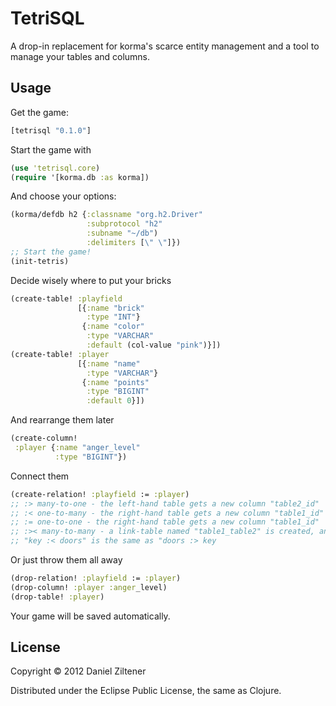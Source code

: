 # TetriSQL

A drop-in replacement for korma's scarce entity management and a tool to manage your tables and columns.

## Usage
Get the game:
```clojure
[tetrisql "0.1.0"]
```

Start the game with
```clojure
(use 'tetrisql.core)
(require '[korma.db :as korma])
```
And choose your options:
```clojure
(korma/defdb h2 {:classname "org.h2.Driver"
                 :subprotocol "h2"
                 :subname "~/db")
                 :delimiters [\" \"]})
;; Start the game!
(init-tetris)
```
Decide wisely where to put your bricks
```clojure
(create-table! :playfield
               [{:name "brick"
                 :type "INT"}
                {:name "color"
                 :type "VARCHAR"
                 :default (col-value "pink")}])
(create-table! :player
               [{:name "name"
                 :type "VARCHAR"}
                {:name "points"
                 :type "BIGINT"
                 :default 0}])
```
And rearrange them later
```clojure
(create-column!
 :player {:name "anger_level"
          :type "BIGINT"})
```
Connect them
```clojure
(create-relation! :playfield := :player)
;; :> many-to-one - the left-hand table gets a new column "table2_id"
;; :< one-to-many - the right-hand table gets a new column "table1_id"
;; := one-to-one - the right-hand table gets a new column "table1_id"
;; :>< many-to-many - a link-table named "table1_table2" is created, and both tables get a new column.
;; "key :< doors" is the same as "doors :> key
```
Or just throw them all away
```clojure
(drop-relation! :playfield := :player)
(drop-column! :player :anger_level)
(drop-table! :player)
```

Your game will be saved automatically.

## License

Copyright © 2012 Daniel Ziltener

Distributed under the Eclipse Public License, the same as Clojure.
